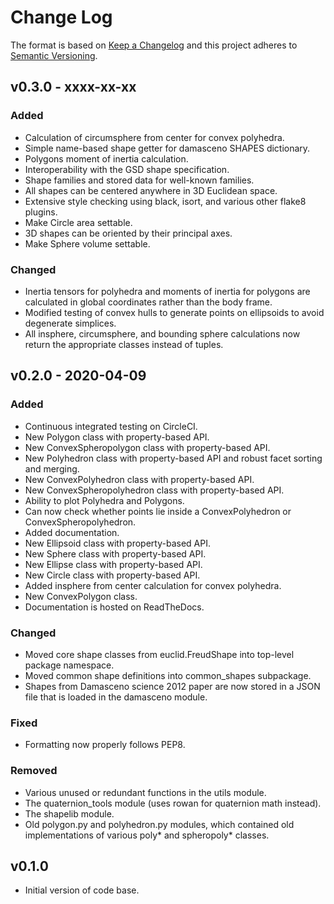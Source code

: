 # Change Log
The format is based on
[Keep a Changelog](http://keepachangelog.com/en/1.0.0/)
and this project adheres to
[Semantic Versioning](http://semver.org/spec/v2.0.0.html).

## v0.3.0 - xxxx-xx-xx

### Added

* Calculation of circumsphere from center for convex polyhedra.
* Simple name-based shape getter for damasceno SHAPES dictionary.
* Polygons moment of inertia calculation.
* Interoperability with the GSD shape specification.
* Shape families and stored data for well-known families.
* All shapes can be centered anywhere in 3D Euclidean space.
* Extensive style checking using black, isort, and various other flake8 plugins.
* Make Circle area settable.
* 3D shapes can be oriented by their principal axes.
* Make Sphere volume settable.

### Changed
* Inertia tensors for polyhedra and moments of inertia for polygons are calculated in global coordinates rather than the body frame.
* Modified testing of convex hulls to generate points on ellipsoids to avoid degenerate simplices.
* All insphere, circumsphere, and bounding sphere calculations now return the appropriate classes instead of tuples.

## v0.2.0 - 2020-04-09

### Added

* Continuous integrated testing on CircleCI.
* New Polygon class with property-based API.
* New ConvexSpheropolygon class with property-based API.
* New Polyhedron class with property-based API and robust facet sorting and merging.
* New ConvexPolyhedron class with property-based API.
* New ConvexSpheropolyhedron class with property-based API.
* Ability to plot Polyhedra and Polygons.
* Can now check whether points lie inside a ConvexPolyhedron or ConvexSpheropolyhedron.
* Added documentation.
* New Ellipsoid class with property-based API.
* New Sphere class with property-based API.
* New Ellipse class with property-based API.
* New Circle class with property-based API.
* Added insphere from center calculation for convex polyhedra.
* New ConvexPolygon class.
* Documentation is hosted on ReadTheDocs.

### Changed

* Moved core shape classes from euclid.FreudShape into top-level package namespace.
* Moved common shape definitions into common\_shapes subpackage.
* Shapes from Damasceno science 2012 paper are now stored in a JSON file that is loaded in the damasceno module.

### Fixed

* Formatting now properly follows PEP8.

### Removed

* Various unused or redundant functions in the utils module.
* The quaternion\_tools module (uses rowan for quaternion math instead).
* The shapelib module.
* Old polygon.py and polyhedron.py modules, which contained old implementations of various poly\* and spheropoly\* classes.

## v0.1.0

* Initial version of code base.
